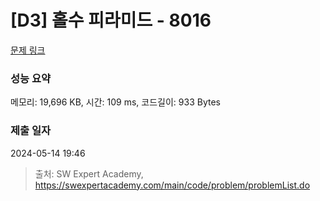 # [D3] 홀수 피라미드 - 8016 

[문제 링크](https://swexpertacademy.com/main/code/problem/problemDetail.do?contestProbId=AWvzGUKKPVwDFASy) 

### 성능 요약

메모리: 19,696 KB, 시간: 109 ms, 코드길이: 933 Bytes

### 제출 일자

2024-05-14 19:46



> 출처: SW Expert Academy, https://swexpertacademy.com/main/code/problem/problemList.do